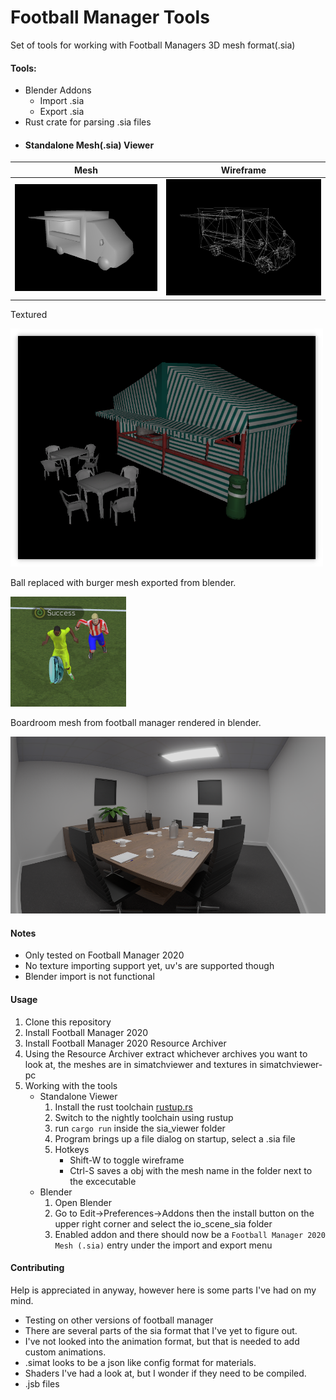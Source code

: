 # Football Manager Tools

Set of tools for working with Football Managers 3D mesh format(.sia)


#### Tools:
- Blender Addons
	- Import .sia
	- Export .sia
- Rust crate for parsing .sia files
- #### Standalone Mesh(.sia) Viewer

Mesh             |  Wireframe
:-------------------------:|:-------------------------:
<img src="images/viewer_01.png" width="500" >|  <img src="images/viewer_02.png" width="500">

Textured

<img src="images/viewer_03.png" width="500" >

Ball replaced with burger mesh exported from blender.

<img src="images/burger_ball.png" />

Boardroom mesh from football manager rendered in blender.

<img src="images/boardroom.png" />

#### Notes
- Only tested on Football Manager 2020
- No texture importing support yet, uv's are supported though
- Blender import is not functional

#### Usage
1. Clone this repository
2. Install Football Manager 2020
3. Install Football Manager 2020 Resource Archiver
4. Using the Resource Archiver extract whichever archives you want to look at, the meshes are in simatchviewer and textures in simatchviewer-pc
5. Working with the tools
	- Standalone Viewer
		1. Install the rust toolchain [rustup.rs](https://rustup.rs/)
		2. Switch to the nightly toolchain using rustup
		3. run `cargo run` inside the sia_viewer folder
		4. Program brings up a file dialog on startup, select a .sia file
		5. Hotkeys
			- Shift-W to toggle wireframe
			- Ctrl-S saves a obj with the mesh name in the folder next to the excecutable
	- Blender
		1. Open Blender
		2. Go to Edit->Preferences->Addons then the install button on the upper right corner and select the io_scene_sia folder
		3. Enabled addon and there should now be a `Football Manager 2020 Mesh (.sia)` entry under the import and export menu

#### Contributing
Help is appreciated in anyway, however here is some parts I've had on my mind.
- Testing on other versions of football manager
- There are several parts of the sia format that I've yet to figure out.
- I've not looked into the animation format, but that is needed to add custom animations.
- .simat looks to be a json like config format for materials.
- Shaders I've had a look at, but I wonder if they need to be compiled.
- .jsb files
